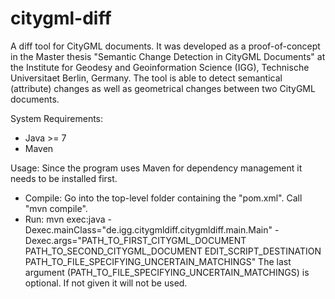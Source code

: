 # citygml-diff

A diff tool for CityGML documents. It was developed as a proof-of-concept in the Master thesis "Semantic Change Detection in CityGML Documents" at the Institute for Geodesy and Geoinformation Science (IGG), Technische Universitaet Berlin, Germany.
The tool is able to detect semantical (attribute) changes as well as geometrical changes between two CityGML documents.

System Requirements:
* Java >= 7
* Maven

Usage:
Since the program uses Maven for dependency management it needs to be installed first.
* Compile: Go into the top-level folder containing the "pom.xml". Call "mvn compile".
* Run: mvn exec:java -Dexec.mainClass="de.igg.citygmldiff.citygmldiff.main.Main" -Dexec.args="PATH_TO_FIRST_CITYGML_DOCUMENT PATH_TO_SECOND_CITYGML_DOCUMENT EDIT_SCRIPT_DESTINATION PATH_TO_FILE_SPECIFYING_UNCERTAIN_MATCHINGS"
The last argument (PATH_TO_FILE_SPECIFYING_UNCERTAIN_MATCHINGS) is optional. If not given it will not be used.
